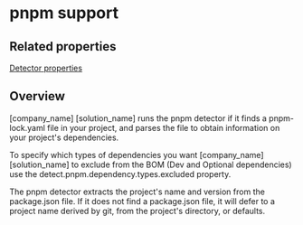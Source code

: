 # pnpm support

## Related properties

[Detector properties](../properties/detectors/pnpm.md)

## Overview

[company_name] [solution_name] runs the pnpm detector if it finds a pnpm-lock.yaml file in your project, and parses the file to obtain information on your project's dependencies.

To specify which types of dependencies you want [company_name] [solution_name] to exclude from the BOM (Dev and Optional dependencies) use the detect.pnpm.dependency.types.excluded property.

The pnpm detector extracts the project's name and version from the package.json file. If it does not find a package.json file, it will defer to a project name derived by git, from the project's directory, or defaults.
